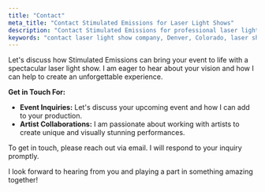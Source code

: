 ```yaml
---
title: "Contact"
meta_title: "Contact Stimulated Emissions for Laser Light Shows"
description: "Contact Stimulated Emissions for professional laser light show services in Denver, CO. Get in touch for inquiries about event lighting, design, and artist collaborations."
keywords: "contact laser light show company, Denver, Colorado, laser show services, event lighting, laser light design, artist collaboration, get a quote, laser light show inquiry"
---
```


Let's discuss how Stimulated Emissions can bring your event to life with a spectacular laser light show. I am eager to hear about your vision and how I can help to create an unforgettable experience.

**Get in Touch For:**

* **Event Inquiries:** Let's discuss your upcoming event and how I can add to your production.
* **Artist Collaborations:** I am passionate about working with artists to create unique and visually stunning performances.

To get in touch, please reach out via email. I will respond to your inquiry promptly.

<!--- *[Contact Form would go here - Hugo form implementation or link to external form]* --->

I look forward to hearing from you and playing a part in something amazing together!